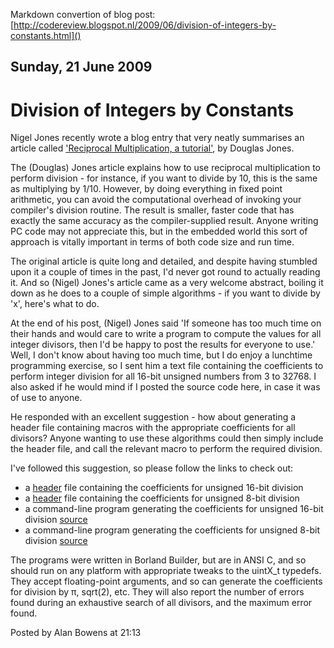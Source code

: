 Markdown convertion of blog post:
[http://codereview.blogspot.nl/2009/06/division-of-integers-by-constants.html]()

## Sunday, 21 June 2009
# Division of Integers by Constants
Nigel Jones recently wrote a blog entry that very neatly summarises an article called ['Reciprocal Multiplication, a tutorial'](http://www.cs.uiowa.edu/~jones/bcd/divide.html), by Douglas Jones.

The (Douglas) Jones article explains how to use reciprocal multiplication to perform division - for instance, if you want to divide by 10, this is the same as multiplying by 1/10. However, by doing everything in fixed point arithmetic, you can avoid the computational overhead of invoking your compiler's division routine. The result is smaller, faster code that has exactly the same accuracy as the compiler-supplied result. Anyone writing PC code may not appreciate this, but in the embedded world this sort of approach is vitally important in terms of both code size and run time.

The original article is quite long and detailed, and despite having stumbled upon it a couple of times in the past, I'd never got round to actually reading it. And so (Nigel) Jones's article came as a very welcome abstract, boiling it down as he does to a couple of simple algorithms - if you want to divide by 'x', here's what to do.

At the end of his post, (Nigel) Jones said 'If someone has too much time on their hands and would care to write a program to compute the values for all integer divisors, then I'd be happy to post the results for everyone to use.' Well, I don't know about having too much time, but I do enjoy a lunchtime programming exercise, so I sent him a text file containing the coefficients to perform integer division for all 16-bit unsigned numbers from 3 to 32768. I also asked if he would mind if I posted the source code here, in case it was of use to anyone.

He responded with an excellent suggestion - how about generating a header file containing macros with the appropriate coefficients for all divisors? Anyone wanting to use these algorithms could then simply include the header file, and call the relevant macro to perform the required division.

I've followed this suggestion, so please follow the links to check out:


* a [header](../master/integer_division_uint16.h) file containing the coefficients for unsigned 16-bit division
* a [header](../master/integer_division_uint8.h) file containing the coefficients for unsigned 8-bit division
* a command-line program generating the coefficients for unsigned 16-bit division [source](../master/integer_division_uint16.c)
* a command-line program generating the coefficients for unsigned 8-bit division [source](../master/integer_division_uint8.c)

The programs were written in Borland Builder, but are in ANSI C, and so should run on any platform with appropriate tweaks to the uintX_t typedefs. They accept floating-point arguments, and so can generate the coefficients for division by π, sqrt(2), etc. They will also report the number of errors found during an exhaustive search of all divisors, and the maximum error found.

Posted by Alan Bowens at 21:13
